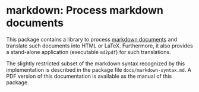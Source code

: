 markdown: Process markdown documents
====================================

This package contains a library to process
[markdown documents](http://en.wikipedia.org/wiki/Markdown)
and translate such documents into HTML or LaTeX.
Furthermore, it also provides a stand-alone application
(executable `md2pdf`) for such translations.

The slightly restricted subset of the markdown syntax recognized by
this implementation is described in the package file
`docs/markdown-syntax.md`.
A PDF version of this documentation is available
as the manual of this package.
